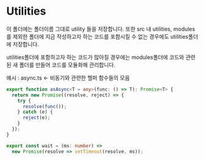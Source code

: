 # Utilities

이 폴더에는 폴더이름 그대로 utility 들을 저장합니다.
또한 src 내 utilities, modules를 제외한 폴더에 지금 작성하고자 하는 코드를 포함시킬 수 없는 경우에도 utilities폴더에 저장합니다.

utilities폴더에 포함하고자 하는 코드가 많아질 경우에는 modules폴더에 코드와 관련된 새 폴더를 만들어 코드를 모듈화해 관리합니다.

예시 : async.ts <- 비동기와 관련한 헬퍼 함수들의 모음

```typescript
export function asAsync<T = any>(func: () => T): Promise<T> {
  return new Promise((resolve, reject) => {
    try {
      resolve(func());
    } catch (e) {
      reject(e);
    }
  });
}

export const wait = (ms: number) =>
  new Promise(resolve => setTimeout(resolve, ms));
```
